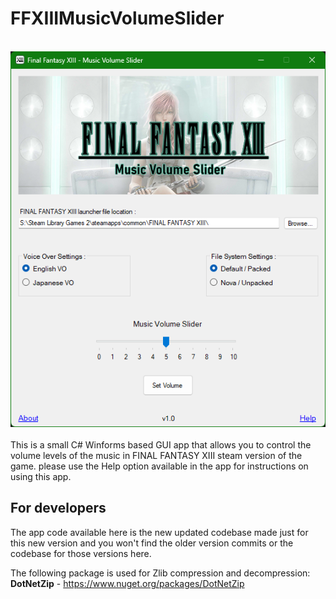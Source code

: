 # FFXIIIMusicVolumeSlider
<br>![Image Text](repo_app-img.png)
<br><br>
This is a small C# Winforms based GUI app that allows you to control the volume levels of the music in FINAL FANTASY XIII steam version of the game. please use the Help option available in the app for instructions on using this app.

## For developers
The app code available here is the new updated codebase made just for this new version and you won't find the older version commits or the codebase for those versions here.

The following package is used for Zlib compression and decompression:
<br>**DotNetZip** - https://www.nuget.org/packages/DotNetZip
